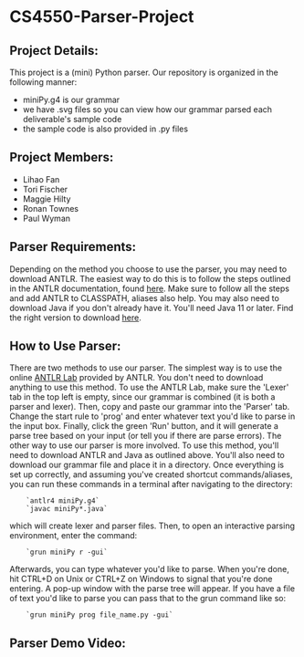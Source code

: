 # CS4550-Parser-Project
## Project Details: 
This project is a (mini) Python parser. Our repository is organized in the following manner: 
- miniPy.g4 is our grammar
- we have .svg files so you can view how our grammar parsed each deliverable's sample code
- the sample code is also provided in .py files

## Project Members:
- Lihao Fan
- Tori Fischer
- Maggie Hilty
- Ronan Townes
- Paul Wyman

## Parser Requirements: 
Depending on the method you choose to use the parser, you may need to download ANTLR. The easiest way to do this is to follow the steps outlined in the ANTLR documentation, found [here](https://github.com/antlr/antlr4/blob/master/doc/getting-started.md). Make sure to follow all the steps and add ANTLR to CLASSPATH, aliases also help. You may also need to download Java if you don't already have it. You'll need Java 11 or later. Find the right version to download [here](https://www.java.com/en/download/manual.jsp). 

## How to Use Parser: 
There are two methods to use our parser. The simplest way is to use the online [ANTLR Lab](http://lab.antlr.org/) provided by ANTLR. You don't need to download anything to use this method. To use the ANTLR Lab, make sure the 'Lexer' tab in the top left is empty, since our grammar is combined (it is both a parser and lexer). Then, copy and paste our grammar into the 'Parser' tab. Change the start rule to 'prog' and enter whatever text you'd like to parse in the input box. Finally, click the green 'Run' button, and it will generate a parse tree based on your input (or tell you if there are parse errors). The other way to use our parser is more involved. To use this method, you'll need to download ANTLR and Java as outlined above. You'll also need to download our grammar file and place it in a directory. Once everything is set up correctly, and assuming you've created shortcut commands/aliases, you can run these commands in a terminal after navigating to the directory:  
  
        `antlr4 miniPy.g4`  
        `javac miniPy*.java`  
      
which will create lexer and parser files. Then, to open an interactive parsing environment, enter the command:  
  
        `grun miniPy r -gui`  
      
Afterwards, you can type whatever you'd like to parse. When you're done, hit CTRL+D on Unix or CTRL+Z on Windows to signal that you're done entering. A pop-up window with the parse tree will appear. If you have a file of text you'd like to parse you can pass that to the grun command like so:  

        `grun miniPy prog file_name.py -gui`  

## Parser Demo Video:


